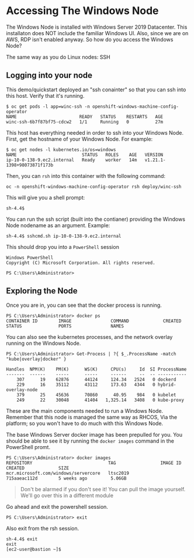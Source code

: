 # Accessing The Windows Node

The Windows Node is installed with Windows Server 2019 Datacenter. This installaton does NOT include the familiar Windows UI. Also, since we are on AWS, RDP isn't enabled anyway. So how do you access the Windows Node?

The same way as you do Linux nodes: SSH

## Logging into your node

This demo/quickstart deployed an "ssh conainter" so that you can ssh into this host. Verify that it's running.

```shell
$ oc get pods -l app=winc-ssh -n openshift-windows-machine-config-operator
NAME                        READY   STATUS    RESTARTS   AGE
winc-ssh-6b7f87bf75-cdcw2   1/1     Running   0          27m
```


This host has everything needed in order to ssh into your Windows Node. First, get the hostname of your Windows Node. For example:

```shell
$ oc get nodes -l kubernetes.io/os=windows
NAME                         STATUS   ROLES    AGE   VERSION
ip-10-0-138-9.ec2.internal   Ready    worker   14m   v1.21.1-1398+98073871f173b
```

Then, you can `rsh` into this container with the following command:

```shell
oc -n openshift-windows-machine-config-operator rsh deploy/winc-ssh
```

This will give you a shell prompt:

```shell
sh-4.4$
```

You can run the ssh script (built into the contianer) providing the Windows Node nodename as an argument. Example:

```shell
sh-4.4$ sshcmd.sh ip-10-0-138-9.ec2.internal
```

This should drop you into a `PowerShell` session

```shell
Windows PowerShell
Copyright (C) Microsoft Corporation. All rights reserved.

PS C:\Users\Administrator>
```

## Exploring the Node

Once you are in, you can see that the docker process is running.

```shell
PS C:\Users\Administrator> docker ps
CONTAINER ID        IMAGE               COMMAND             CREATED             STATUS              PORTS               NAMES 
```

You can also see the kubernetes processes, and the network overlay running on the Windows Node.

```shell
PS C:\Users\Administrator> Get-Process | ?{ $_.ProcessName -match "kube|overlay|docker" } 

Handles  NPM(K)    PM(K)      WS(K)     CPU(s)     Id  SI ProcessName
-------  ------    -----      -----     ------     --  -- -----------
    307      19    62876      44124     124.34   2524   0 dockerd
    229      16    35112      43112     173.63   4344   0 hybrid-overlay-node
    379      25    45636      70860      40.95    984   0 kubelet
    249      22    30048      41404   1,325.14   3408   0 kube-proxy
```

These are the main components needed to run a Windows Node. Remember that this node is managed the same way as RHCOS, Via the platform; so you won't have to do much with this Windows Node.

The base Windows Server docker image has been prepulled for you. You should be able to see it by running the `docker images` command in the PowerShell promt.

```shell
PS C:\Users\Administrator> docker images
REPOSITORY                             TAG                 IMAGE ID            CREATED             SIZE   
mcr.microsoft.com/windows/servercore   ltsc2019            715aaeac112d        5 weeks ago         5.06GB
```

> Don't be alarmed if you don't see it! You can pull the image yourself. We'll go over this in a different module

Go ahead and exit the powershell session.

```shell
PS C:\Users\Administrator> exit
```

Also exit from the rsh session.

```shell
sh-4.4$ exit
exit
[ec2-user@bastion ~]$
```
